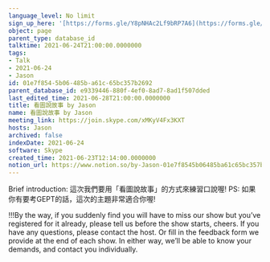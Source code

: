 ```yaml
---
language_level: No limit
sign_up_here: '[https://forms.gle/Y8pNHAc2Lf9bRP7A6](https://forms.gle/Y8pNHAc2Lf9bRP7A6)'
object: page
parent_type: database_id
talktime: 2021-06-24T21:00:00.0000000
tags:
- Talk
- 2021-06-24
- Jason
id: 01e7f854-5b06-485b-a61c-65bc357b2692
parent_database_id: e9339446-880f-4ef0-8ad7-8ad1f507dded
last_edited_time: 2021-06-28T21:00:00.0000000
title: 看圖說故事 by Jason
name: 看圖說故事 by Jason
meeting_link: https://join.skype.com/xMKyV4Fx3KXT
hosts: Jason
archived: false
indexDate: 2021-06-24
software: Skype
created_time: 2021-06-23T12:14:00.0000000
notion_url: https://www.notion.so/by-Jason-01e7f8545b06485ba61c65bc357b2692
---
```




Brief introduction: 這次我們要用「看圖說故事」的方式來練習口說喔!
PS: 如果你有要考GEPT的話，這次的主題非常適合你喔!

!!!By the way, if you suddenly find you will have to miss our show but you’ve registered for it already, please tell us before the show starts, cheers.
If you have any questions, please contact the host. Or fill in the feedback form we provide at the end of each show. In either way, we’ll be able to know your demands, and contact you individually.



